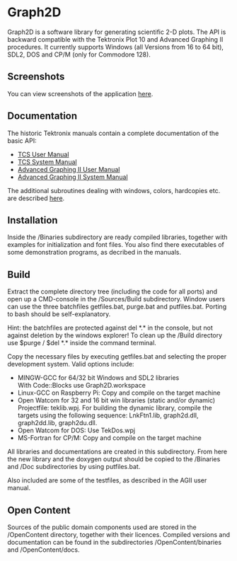 # Graph2D

Graph2D is a software library for generating scientific 2-D plots. The API is backward compatible with the Tektronix Plot 10 and Advanced Graphing II procedures. It currently supports Windows (all Versions from 16 to 64 bit), SDL2, DOS and CP/M (only for Commodore 128).

## Screenshots

You can view screenshots of the application [here](./Doc/Screenshots).

## Documentation

The historic Tektronix manuals contain a complete documentation of the basic API:

* [TCS User Manual](https://archive.org/details/bitsavers_tektronixp0TerminalControlSystem4010UsersManualApr_5470592)
* [TCS System Manual](https://archive.org/details/bitsavers_tektronixp01PLOT10TerminalControlSystemSystemManua_5952860)
* [Advanced Graphing II User Manual](https://archive.org/details/bitsavers_tektronixp0AdvancedGraphingIIUsersManualFeb82_5136332)
* [Advanced Graphing II System Manual](https://archive.org/details/bitsavers_tektronixp02PLOT10AdvancedGraphingIISystemManual19_7978638)

The additional subroutines dealing with windows, colors, hardcopies etc. are described [here](./Doc/API.md). 

## Installation

Inside the /Binaries subdirectory are ready compiled libraries, together with examples for initialization and font files. You also find there executables of some demonstration programs, as decribed in the manuals.

## Build

Extract the complete directory tree (including the code for all ports) and open up a CMD-console in the /Sources/Build subdirectory. Window users can use the three batchfiles getfiles.bat, purge.bat and putfiles.bat. Porting to bash should be self-explanatory.

Hint: the batchfiles are protected against del \*.\* in the console, but not against deletion by the windows explorer! To clean up the /Build directory use  $purge / $del \*.\* inside the command terminal. 

Copy the necessary files by executing getfiles.bat and selecting the  proper development system. Valid options include:

-	MINGW-GCC for 64/32 bit Windows and SDL2 libraries  
With Code::Blocks use Graph2D.workspace
-	Linux-GCC on Raspberry Pi: Copy and compile on the target machine
-	Open Watcom for 32 and 16 bit win libraries (static and/or dynamic)  
Projectfile: teklib.wpj. For building the dynamic library, compile the targets using the following sequence: LnkFtn1.lib, graph2d.dll, graph2dd.lib, graph2du.dll.
-	Open Watcom for DOS: Use TekDos.wpj
-	MS-Fortran for CP/M: Copy and compile on the target machine

All libraries and documentations are created in this subdirectory. From here the new library and the doxygen output should be copied to the /Binaries and /Doc subdirectories by using putfiles.bat.

Also included are some of the testfiles, as described in the AGII user manual.



## Open Content

Sources of the public domain components used are stored in the /OpenContent directory, together with their licences. Compiled versions and documentation can be found in the subdirectories /OpenContent/binaries and /OpenContent/docs.
